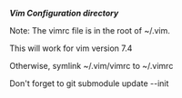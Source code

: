 ___Vim Configuration directory___

Note: The vimrc file is in the root of ~/.vim.

This will work for vim version 7.4


Otherwise, symlink ~/.vim/vimrc to ~/.vimrc

Don't forget to git submodule update --init
